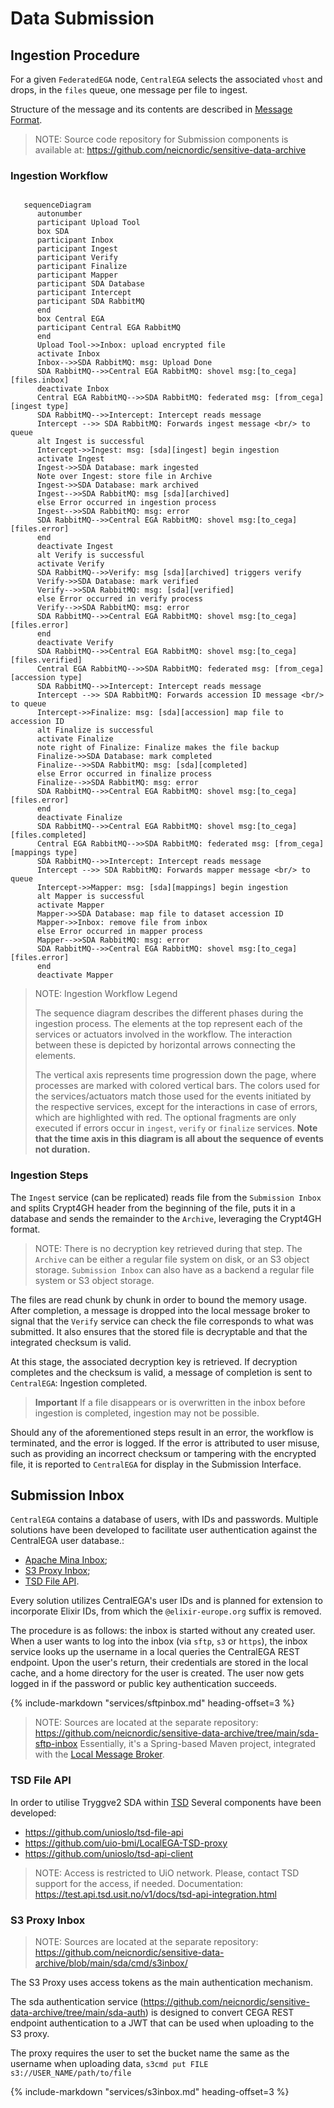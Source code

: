 Data Submission
===============

Ingestion Procedure
-------------------

For a given `FederatedEGA` node, `CentralEGA` selects the associated `vhost` and
drops, in the `files` queue, one message per file to ingest.

Structure of the message and its contents are described in
[Message Format](connection.md#message-format).

> NOTE:
> Source code repository for Submission components is available at:
> <https://github.com/neicnordic/sensitive-data-archive>

### Ingestion Workflow

```mermaid
   
   sequenceDiagram
      autonumber
      participant Upload Tool
      box SDA
      participant Inbox
      participant Ingest
      participant Verify
      participant Finalize
      participant Mapper
      participant SDA Database
      participant Intercept
      participant SDA RabbitMQ
      end
      box Central EGA
      participant Central EGA RabbitMQ
      end
      Upload Tool->>Inbox: upload encrypted file
      activate Inbox
      Inbox-->>SDA RabbitMQ: msg: Upload Done
      SDA RabbitMQ-->>Central EGA RabbitMQ: shovel msg:[to_cega][files.inbox]
      deactivate Inbox
      Central EGA RabbitMQ-->>SDA RabbitMQ: federated msg: [from_cega][ingest type]
      SDA RabbitMQ-->>Intercept: Intercept reads message
      Intercept -->> SDA RabbitMQ: Forwards ingest message <br/> to queue
      alt Ingest is successful 
      Intercept->>Ingest: msg: [sda][ingest] begin ingestion
      activate Ingest 
      Ingest->>SDA Database: mark ingested
      Note over Ingest: store file in Archive
      Ingest->>SDA Database: mark archived
      Ingest-->>SDA RabbitMQ: msg [sda][archived]
      else Error occurred in ingestion process
      Ingest-->>SDA RabbitMQ: msg: error
      SDA RabbitMQ-->>Central EGA RabbitMQ: shovel msg:[to_cega][files.error]
      end
      deactivate Ingest
      alt Verify is successful 
      activate Verify
      SDA RabbitMQ-->>Verify: msg [sda][archived] triggers verify
      Verify->>SDA Database: mark verified
      Verify-->>SDA RabbitMQ: msg: [sda][verified]
      else Error occurred in verify process
      Verify-->>SDA RabbitMQ: msg: error
      SDA RabbitMQ-->>Central EGA RabbitMQ: shovel msg:[to_cega][files.error]
      end
      deactivate Verify
      SDA RabbitMQ-->>Central EGA RabbitMQ: shovel msg:[to_cega][files.verified]
      Central EGA RabbitMQ-->>SDA RabbitMQ: federated msg: [from_cega][accession type]
      SDA RabbitMQ-->>Intercept: Intercept reads message
      Intercept -->> SDA RabbitMQ: Forwards accession ID message <br/> to queue
      Intercept->>Finalize: msg: [sda][accession] map file to accession ID
      alt Finalize is successful 
      activate Finalize
      note right of Finalize: Finalize makes the file backup
      Finalize->>SDA Database: mark completed
      Finalize-->>SDA RabbitMQ: msg: [sda][completed]
      else Error occurred in finalize process
      Finalize-->>SDA RabbitMQ: msg: error
      SDA RabbitMQ-->>Central EGA RabbitMQ: shovel msg:[to_cega][files.error]
      end
      deactivate Finalize
      SDA RabbitMQ-->>Central EGA RabbitMQ: shovel msg:[to_cega][files.completed]
      Central EGA RabbitMQ-->>SDA RabbitMQ: federated msg: [from_cega][mappings type]
      SDA RabbitMQ-->>Intercept: Intercept reads message
      Intercept -->> SDA RabbitMQ: Forwards mapper message <br/> to queue
      Intercept->>Mapper: msg: [sda][mappings] begin ingestion
      alt Mapper is successful 
      activate Mapper
      Mapper->>SDA Database: map file to dataset accession ID
      Mapper->>Inbox: remove file from inbox
      else Error occurred in mapper process
      Mapper-->>SDA RabbitMQ: msg: error
      SDA RabbitMQ-->>Central EGA RabbitMQ: shovel msg:[to_cega][files.error]
      end
      deactivate Mapper

```

> NOTE:
> Ingestion Workflow Legend
>
> The sequence diagram describes the different phases during the ingestion
> process. The elements at the top represent each of the services or
> actuators involved in the workflow. The interaction between these is
> depicted by horizontal arrows connecting the elements.
>
> The vertical axis represents time progression down the page, where
> processes are marked with colored vertical bars. The colors used for the
> services/actuators match those used for the events initiated by the
> respective services, except for the interactions in case of errors,
> which are highlighted with red. The optional fragments are only executed
> if errors occur in `ingest`, `verify` or `finalize` services. 
> **Note that the time axis in this diagram is all about the sequence of events not duration.**

### Ingestion Steps

The `Ingest` service (can be replicated) reads file from the
`Submission Inbox` and splits Crypt4GH header from the beginning of the
file, puts it in a database and sends the remainder to the `Archive`,
leveraging the Crypt4GH format.

> NOTE:
> There is no decryption key retrieved during that step. The `Archive` can
> be either a regular file system on disk, or an S3 object storage.
> `Submission Inbox` can also have as a backend a regular file system or
> S3 object storage.

The files are read chunk by chunk in order to bound the memory usage.
After completion, a message is dropped into the local message broker to
signal that the `Verify` service can check the file corresponds to what
was submitted. It also ensures that the stored file is decryptable and
that the integrated checksum is valid.

At this stage, the associated decryption key is retrieved. If decryption
completes and the checksum is valid, a message of completion is sent to
`CentralEGA`: Ingestion completed.

> **Important**
> If a file disappears or is overwritten in the inbox before ingestion is completed, ingestion may not be possible.

Should any of the aforementioned steps result in an error, the workflow is terminated, and the error is logged. If the error is attributed to user misuse, such as providing an incorrect checksum or tampering with the encrypted file, it is reported to `CentralEGA` for display in the Submission Interface.


Submission Inbox
----------------

`CentralEGA` contains a database of users, with IDs and passwords. Multiple solutions
have been developed to facilitate user authentication 
against the CentralEGA user database.:

- [Apache Mina Inbox](submission.md##sftp-inbox);
- [S3 Proxy Inbox](submission.md#s3-proxy-inbox);
- [TSD File API](submission.md#tsd-file-api).

Every solution utilizes CentralEGA's user IDs and is planned for
extension to incorporate Elixir IDs, from which the `@elixir-europe.org` suffix is removed.

The procedure is as follows: the inbox is started without any created
user. When a user wants to log into the inbox (via `sftp`, `s3` or
`https`), the inbox service looks up the username in a local queries the
CentralEGA REST endpoint. Upon the user's return, their credentials are 
stored in the local cache, and a home directory for the user is created. 
The user now gets logged in if the password or public key authentication succeeds.

{%
   include-markdown "services/sftpinbox.md"
   heading-offset=3
%}

> NOTE:
> Sources are located at the separate repository:
> <https://github.com/neicnordic/sensitive-data-archive/tree/main/sda-sftp-inbox> Essentially, it's a
> Spring-based Maven project, integrated with the
> [Local Message Broker](connection.md#local-message-broker).


### TSD File API

In order to utilise Tryggve2 SDA within
[TSD](https://www.uio.no/english/services/it/research/sensitive-data/)
Several components have been developed:

-   <https://github.com/unioslo/tsd-file-api>
-   <https://github.com/uio-bmi/LocalEGA-TSD-proxy>
-   <https://github.com/unioslo/tsd-api-client>

>NOTE:
> Access is restricted to UiO network. Please, contact TSD support for the
> access, if needed. Documentation:
> <https://test.api.tsd.usit.no/v1/docs/tsd-api-integration.html>


### S3 Proxy Inbox

> NOTE:
> Sources are located at the separate repository:
> <https://github.com/neicnordic/sensitive-data-archive/blob/main/sda/cmd/s3inbox/>

The S3 Proxy uses access tokens as the main authentication mechanism.

The sda authentication service
(<https://github.com/neicnordic/sensitive-data-archive/tree/main/sda-auth>) is designed to convert CEGA
REST endpoint authentication to a JWT that can be used when uploading to
the S3 proxy.

The proxy requires the user to set the bucket name the same as the
username when uploading data,
`s3cmd put FILE s3://USER_NAME/path/to/file`


{%
   include-markdown "services/s3inbox.md"
   heading-offset=3
%}
